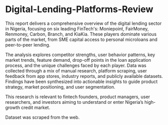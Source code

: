 # Digital-Lending-Platforms-Review

This report delivers a comprehensive overview of the digital lending sector in Nigeria, focusing on six leading FinTech's: Moniepoint, FairMoney, Renmoney, Carbon, Branch, and KiaKia. These players dominate various parts of the market, from SME capital access to personal microloans and peer-to-peer lending. 

The analysis explores competitor strengths, user behavior patterns, key market trends, feature demand, drop-off points in the loan application process, and the unique challenges faced by each player. Data was collected through a mix of manual research, platform scraping, user feedback from app stores, industry reports, and publicly available datasets. Findings have been synthesized into actionable insights to guide product strategy, market positioning, and user segmentation. 

This research is relevant to fintech founders, product managers, user researchers, and investors aiming to understand or enter Nigeria’s high-growth credit market. 

Dataset was scraped from the web.
